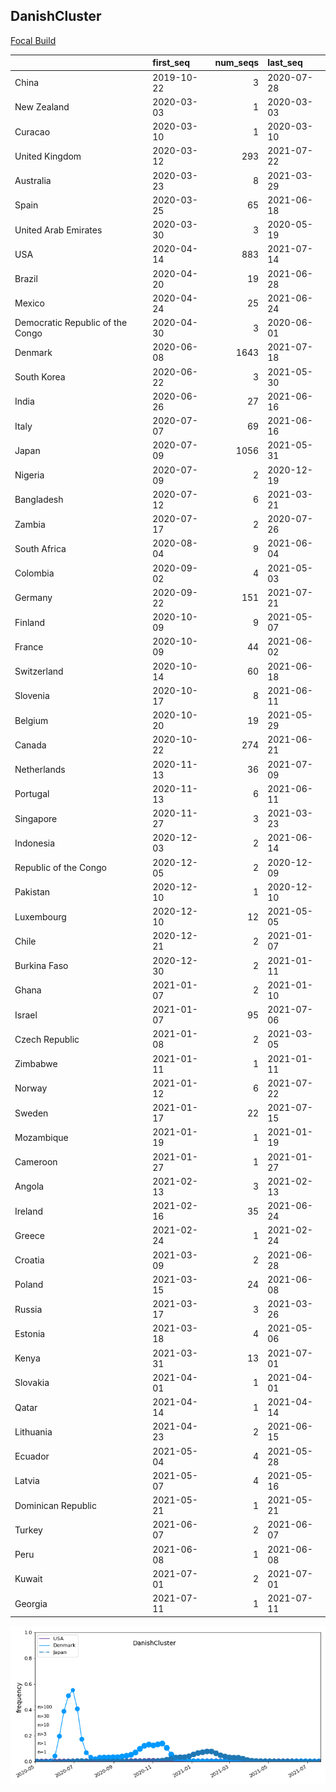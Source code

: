 

## DanishCluster
[Focal Build](https://nextstrain.org/groups/neherlab/ncov/DanishCluster?f_country=Denmark)

|                                  | first_seq   |   num_seqs | last_seq   |
|:---------------------------------|:------------|-----------:|:-----------|
| China                            | 2019-10-22  |          3 | 2020-07-28 |
| New Zealand                      | 2020-03-03  |          1 | 2020-03-03 |
| Curacao                          | 2020-03-10  |          1 | 2020-03-10 |
| United Kingdom                   | 2020-03-12  |        293 | 2021-07-22 |
| Australia                        | 2020-03-23  |          8 | 2021-03-29 |
| Spain                            | 2020-03-25  |         65 | 2021-06-18 |
| United Arab Emirates             | 2020-03-30  |          3 | 2020-05-19 |
| USA                              | 2020-04-14  |        883 | 2021-07-14 |
| Brazil                           | 2020-04-20  |         19 | 2021-06-28 |
| Mexico                           | 2020-04-24  |         25 | 2021-06-24 |
| Democratic Republic of the Congo | 2020-04-30  |          3 | 2020-06-01 |
| Denmark                          | 2020-06-08  |       1643 | 2021-07-18 |
| South Korea                      | 2020-06-22  |          3 | 2021-05-30 |
| India                            | 2020-06-26  |         27 | 2021-06-16 |
| Italy                            | 2020-07-07  |         69 | 2021-06-16 |
| Japan                            | 2020-07-09  |       1056 | 2021-05-31 |
| Nigeria                          | 2020-07-09  |          2 | 2020-12-19 |
| Bangladesh                       | 2020-07-12  |          6 | 2021-03-21 |
| Zambia                           | 2020-07-17  |          2 | 2020-07-26 |
| South Africa                     | 2020-08-04  |          9 | 2021-06-04 |
| Colombia                         | 2020-09-02  |          4 | 2021-05-03 |
| Germany                          | 2020-09-22  |        151 | 2021-07-21 |
| Finland                          | 2020-10-09  |          9 | 2021-05-07 |
| France                           | 2020-10-09  |         44 | 2021-06-02 |
| Switzerland                      | 2020-10-14  |         60 | 2021-06-18 |
| Slovenia                         | 2020-10-17  |          8 | 2021-06-11 |
| Belgium                          | 2020-10-20  |         19 | 2021-05-29 |
| Canada                           | 2020-10-22  |        274 | 2021-06-21 |
| Netherlands                      | 2020-11-13  |         36 | 2021-07-09 |
| Portugal                         | 2020-11-13  |          6 | 2021-06-11 |
| Singapore                        | 2020-11-27  |          3 | 2021-03-23 |
| Indonesia                        | 2020-12-03  |          2 | 2021-06-14 |
| Republic of the Congo            | 2020-12-05  |          2 | 2020-12-09 |
| Pakistan                         | 2020-12-10  |          1 | 2020-12-10 |
| Luxembourg                       | 2020-12-10  |         12 | 2021-05-05 |
| Chile                            | 2020-12-21  |          2 | 2021-01-07 |
| Burkina Faso                     | 2020-12-30  |          2 | 2021-01-11 |
| Ghana                            | 2021-01-07  |          2 | 2021-01-10 |
| Israel                           | 2021-01-07  |         95 | 2021-07-06 |
| Czech Republic                   | 2021-01-08  |          2 | 2021-03-05 |
| Zimbabwe                         | 2021-01-11  |          1 | 2021-01-11 |
| Norway                           | 2021-01-12  |          6 | 2021-07-22 |
| Sweden                           | 2021-01-17  |         22 | 2021-07-15 |
| Mozambique                       | 2021-01-19  |          1 | 2021-01-19 |
| Cameroon                         | 2021-01-27  |          1 | 2021-01-27 |
| Angola                           | 2021-02-13  |          3 | 2021-02-13 |
| Ireland                          | 2021-02-16  |         35 | 2021-06-24 |
| Greece                           | 2021-02-24  |          1 | 2021-02-24 |
| Croatia                          | 2021-03-09  |          2 | 2021-06-28 |
| Poland                           | 2021-03-15  |         24 | 2021-06-08 |
| Russia                           | 2021-03-17  |          3 | 2021-03-26 |
| Estonia                          | 2021-03-18  |          4 | 2021-05-06 |
| Kenya                            | 2021-03-31  |         13 | 2021-07-01 |
| Slovakia                         | 2021-04-01  |          1 | 2021-04-01 |
| Qatar                            | 2021-04-14  |          1 | 2021-04-14 |
| Lithuania                        | 2021-04-23  |          2 | 2021-06-15 |
| Ecuador                          | 2021-05-04  |          4 | 2021-05-28 |
| Latvia                           | 2021-05-07  |          4 | 2021-05-16 |
| Dominican Republic               | 2021-05-21  |          1 | 2021-05-21 |
| Turkey                           | 2021-06-07  |          2 | 2021-06-07 |
| Peru                             | 2021-06-08  |          1 | 2021-06-08 |
| Kuwait                           | 2021-07-01  |          2 | 2021-07-01 |
| Georgia                          | 2021-07-11  |          1 | 2021-07-11 |

![Overall trends DanishCluster](/overall_trends_figures/overall_trends_DanishCluster.png)
